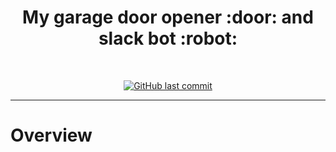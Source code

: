 <h1 align="center">
  My garage door opener :door: and slack bot :robot:
  <br />
</h1>
<br />
<div align="center">

[![GitHub last commit](https://img.shields.io/github/last-commit/vikaspogu/garage?color=purple&style=flat-square)](https://github.com/vikaspogu/garage/commits/master)

</div>

---

# Overview

